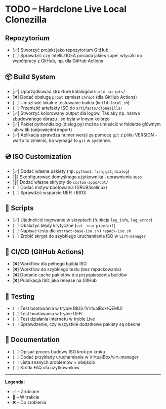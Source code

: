 # TODO – Hardclone Live Local Clonezilla

## Repozytorium
- [✅] Stworzyć projekt jako repozytorium GitHub
- `[ ]` Sprawdzić czy IntelliJ IDEA posiada jakieś super wtyczki do współpracy z GitHub, np. dla GitHub Actions

## 📦 Build System
- [✅] Uporządkować strukturę katalogów `build-scripts/`
- [❌] Dodać obsługę `proot` zamiast `chroot` (dla GitHub Actions) 
- `[ ]` Umożliwić lokalne testowanie builda (`build-local.sh`)
- `[ ]` Przenieść artefakty ISO do `artifacts/clonezilla/`
- [✅] Stworzyć kolorowany output dla logów. Tak aby np. nazwa zbudowanego obrazu .iso byla w innym kolorze
- [✅] Pakiet pythondialog (dialog.py) można umieścić w folderze głównym lub w lib (odpowiedni import)
- [✅] Aplikacja sprawdza numer wersji za pomocą `git` z pliku VERSION - warto to zmienić, bo wymaga to `git` w systemie.

## 💿 ISO Customization
- [✅] Dodać własne pakiety (np. `python3`, `fish`, `git`, `dialog`)
- [🔄] Skonfigurować domyślnego użytkownika i uprawnienia `sudo`
- [🔄] Dodać własne skrypty do `custom-apps/opt/`
- `[ ]` Dodać motyw bootowania (GRUB/isolinux)
- `[ ]` Sprawdzić wsparcie UEFI i BIOS

## 🔧 Scripts
- [✅] Ujednolicić logowanie w skryptach (funkcja `log_info`, `log_error`)
- `[ ]` Obsłużyć błędy krytyczne (`set -euo pipefail`)
- `[ ]` Napisać testy dla `extract-base-iso.sh` i `repack-iso.sh`
- `[ ]` Zrobić skrypt do szybkiego uruchamiania ISO w `virt-manager`

## 🚀 CI/CD (GitHub Actions)
- [❌] Workflow dla pełnego builda ISO
- [❌] Workflow do szybkiego testu (bez repackowania)
- [❌] Dodanie cache pakietów dla przyspieszenia buildów
- [❌] Publikacja ISO jako release na GitHub

## 🧪 Testing
- `[ ]` Test bootowania w trybie BIOS (VirtualBox/QEMU)
- `[ ]` Test bootowania w trybie UEFI
- `[ ]` Test działania internetu w trybie Live
- `[ ]` Sprawdzenie, czy wszystkie dodatkowe pakiety są obecne

## 📖 Documentation
- `[ ]` Opisać proces budowy ISO krok po kroku
- `[ ]` Dodać przykłady uruchamiania w VirtualBox/virt-manager
- `[ ]` Lista znanych problemów + obejścia
- `[ ]` Krótki FAQ dla użytkowników

---
**Legenda:**
- ✅ – Zrobione  
- 🔄 – W trakcie  
- ❌ – Do zrobienia  
